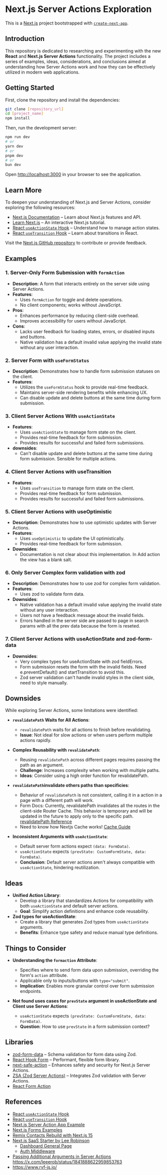 # Next.js Server Actions Exploration

This is a [Next.js](https://nextjs.org) project bootstrapped with [`create-next-app`](https://nextjs.org/docs/app/api-reference/cli/create-next-app).

## Introduction

This repository is dedicated to researching and experimenting with the new **React** and **Next.js Server Actions** functionality. The project includes a series of examples, ideas, considerations, and conclusions aimed at understanding how Server Actions work and how they can be effectively utilized in modern web applications.

## Getting Started

First, clone the repository and install the dependencies:

```bash
git clone [repository_url]
cd [project_name]
npm install
```

Then, run the development server:

```bash
npm run dev
# or
yarn dev
# or
pnpm dev
# or
bun dev
```

Open [http://localhost:3000](http://localhost:3000) in your browser to see the application.

## Learn More

To deepen your understanding of Next.js and Server Actions, consider exploring the following resources:

- [Next.js Documentation](https://nextjs.org/docs) – Learn about Next.js features and API.
- [Learn Next.js](https://nextjs.org/learn) – An interactive Next.js tutorial.
- [React `useActionState` Hook](https://react.dev/reference/react/useActionState) – Understand how to manage action states.
- [React `useTransition` Hook](https://react.dev/reference/react/useTransition) – Learn about transitions in React.

Visit the [Next.js GitHub repository](https://github.com/vercel/next.js) to contribute or provide feedback.

## Examples

### 1. Server-Only Form Submission with `formAction`

- **Description**: A form that interacts entirely on the server side using Server Actions.
- **Features**:
  - Uses `formAction` for toggle and delete operations.
  - No client components; works without JavaScript.
- **Pros**:
  - Enhances performance by reducing client-side overhead.
  - Improves accessibility for users without JavaScript.
- **Cons**:
  - Lacks user feedback for loading states, errors, or disabled inputs and buttons.
  - Native validation has a default invalid value applying the invalid state without any user interaction.

### 2. Server Form with `useFormStatus`

- **Description**: Demonstrates how to handle form submission statuses on the client.
- **Features**:
  - Utilizes the `useFormStatus` hook to provide real-time feedback.
  - Maintains server-side rendering benefits while enhancing UX.
  - Can disable update and delete buttons at the same time during form submission.

### 3. Client Server Actions With `useActionState`

- **Features**:
  - Uses `useActionState` to manage form state on the client.
  - Provides real-time feedback for form submission.
  - Provides results for successful and failed form submissions.
- **downsides**:
  - Can't disable update and delete buttons at the same time during form submission. Sensible for multiple actions.

### 4. Client Server Actions with useTransition

- **Features**:
  - Uses `useTransition` to manage form state on the client.
  - Provides real-time feedback for form submission.
  - Provides results for successful and failed form submissions.

### 5. Client Server Actions with useOptimistic

- **Description**: Demonstrates how to use optimistic updates with Server Actions.
- **Features**:
  - Uses `useOptimistic` to update the UI optimistically.
  - Provides real-time feedback for form submission.
- **Downsides**:
  - Documentation is not clear about this implementation. In Add action the view has a blank salt.

### 6. Only Server Complex form validation with zod

- **Description**: Demonstrates how to use zod for complex form validation.
- **Features**:
  - Uses zod to validate form data.
- **Downsides**:
  - Native validation has a default invalid value applying the invalid state without any user interaction.
  - Users not have a feedback message about the invalid fields.
  - Errors handled in the server side are passed to page in search params with all the prev data because the form is reseted.

### 7. Client Server Actions with useActionState and zod-form-data

- **Downsides**:
  - Very complex types for useActionState with zod fieldErrors.
  - Form submission resets the form with the invalid fields. Need e.preventDefault() and startTransition to avoid this.
  - Zod server validation can't handle invalid styles in the client side, need to style manually.


## Downsides

While exploring Server Actions, some limitations were identified:

- **`revalidatePath` Waits for All Actions**:
  - `revalidatePath` waits for all actions to finish before revalidating.
  - **Issue**: Not ideal for slow actions or when users perform multiple actions rapidly.

- **Complex Reusability with `revalidatePath`**:
  - Reusing `revalidatePath` across different pages requires passing the path as an argument.
  - **Challenge**: Increases complexity when working with multiple paths.
  - **Ideas**: Consider using a high order function for revalidatePath. 

- **`revalidatePath`invalidate others paths than specificies**:
  - Behaviur of `revalidatePath` is not consistent, calling it in a action in a page with a different path will work. 
  - Form Docs: Currently, revalidatePath invalidates all the routes in the client-side Router Cache. This behavior is temporary and will be updated in the future to apply only to the specific path. [revalidatePath Reference](https://nextjs.org/docs/app/api-reference/functions/revalidatePath)
  - Need to know how Nextjs Cache works! [Cache Guide](https://nextjs.org/docs/app/building-your-application/caching)

- **Inconsistent Arguments with `useActionState`**:
  - Default server form actions expect `(data: FormData)`.
  - `useActionState` expects `(prevState: CustomFormState, data: FormData)`.
  - **Conclusion**: Default server actions aren't always compatible with `useActionState`, hindering reutilization.

## Ideas

- **Unified Action Library**:
  - Develop a library that standardizes Actions for compatibility with both `useActionState` and default server actions.
  - **Goal**: Simplify action definitions and enhance code reusability.
- **Zod types for useActionState**:
  - Create a library that generates Zod types from `useActionState` arguments.
  - **Benefits**: Enhance type safety and reduce manual type definitions.


## Things to Consider

- **Understanding the `formaction` Attribute**:
  - Specifies where to send form data upon submission, overriding the form's `action` attribute.
  - Applicable only to inputs/buttons with `type="submit"`.
  - **Implication**: Enables more granular control over form submission endpoints.

- **Not found uses cases for `prevState` argument in useActionState and Client use Server Actions**:
  - `useActionState` expects `(prevState: CustomFormState, data: FormData)`.
  - **Question**: How to use `prevState` in a form submission context?

## Libraries

- [zod-form-data](https://www.npmjs.com/package/zod-form-data) – Schema validation for form data using Zod.
- [React Hook Form](https://github.com/react-hook-form/react-hook-form) – Performant, flexible form library.
- [next-safe-action](https://github.com/TheEdoRan/next-safe-action) – Enhances safety and security for Next.js Server Actions.
- [ZSA (Zod Server Actions)](https://github.com/IdoPesok/zsa) – Integrates Zod validation with Server Actions.
- [React Form Action](https://github.com/MiroslavPetrik/react-form-action)

## References

- [React `useActionState` Hook](https://react.dev/reference/react/useActionState)
- [React `useTransition` Hook](https://react.dev/reference/react/useTransition)
- [Next.js Server Action App Example](https://github.com/wpcodevo/nextjs-server-action-app/tree/main)
- [Next.js Forms Examples](https://github.com/vercel/next.js/tree/canary/examples/next-forms)
- [Remix Contacts Rebuild with Next.js 15](https://github.com/aurorascharff/next15-remix-contacts-rebuild-v2/tree/main)
- [Next.js SaaS Starter by Lee Robinson](https://github.com/leerob/next-saas-starter/tree/main)
  - [Dashboard General Page](https://github.com/leerob/next-saas-starter/blob/5770d6430cea57acd0abf9b26db6c340757adf8a/app/(dashboard)/dashboard/general/page.tsx#L24-L36)
  - [Auth Middleware](https://github.com/leerob/next-saas-starter/blob/5770d6430cea57acd0abf9b26db6c340757adf8a/lib/auth/middleware.ts#L31-L54)
- [Passing Additional Arguments in Server Actions](https://nextjs.org/docs/app/building-your-application/data-fetching/server-actions-and-mutations#passing-additional-arguments)
https://x.com/leeerob/status/1841888622959853763
- https://www.rvf-js.io/
